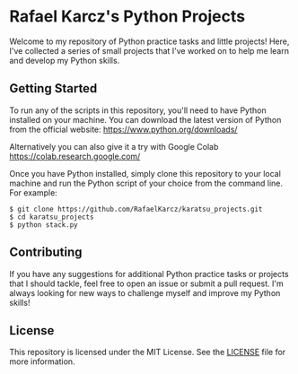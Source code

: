 # Rafael Karcz's Python Projects

Welcome to my repository of Python practice tasks and little projects! Here, I've collected a series of small projects that I've worked on to help me learn and develop my Python skills.

## Getting Started
To run any of the scripts in this repository, you'll need to have Python installed on your machine. You can download the latest version of Python from the official website: https://www.python.org/downloads/ 

Alternatively you can also give it a try with Google Colab https://colab.research.google.com/

Once you have Python installed, simply clone this repository to your local machine and run the Python script of your choice from the command line. For example:

<pre><code>$ git clone https://github.com/RafaelKarcz/karatsu_projects.git
$ cd karatsu_projects
$ python stack.py
</code></pre>

## Contributing
If you have any suggestions for additional Python practice tasks or projects that I should tackle, feel free to open an issue or submit a pull request. I'm always looking for new ways to challenge myself and improve my Python skills!

## License
This repository is licensed under the MIT License. See the [LICENSE](https://opensource.org/licenses/MIT) file for more information.
